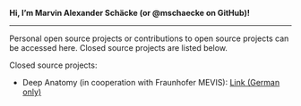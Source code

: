 <!---
mschaecke/mschaecke is a ✨ special ✨ repository because its `README.md` (this file) appears on your GitHub profile.
You can click the Preview link to take a look at your changes.
--->

**Hi, I’m **Marvin Alexander Schäcke** (or @mschaecke on GitHub)!**

- - - -

Personal open source projects or contributions to open source projects can be accessed here. Closed source projects are listed below.

Closed source projects:
- Deep Anatomy (in cooperation with Fraunhofer MEVIS): [Link (German only)](https://www.deepanatomy.de/Archive/WiSe_2019_SoSe_2020/Team.html#Marvin "Link (German only)")
